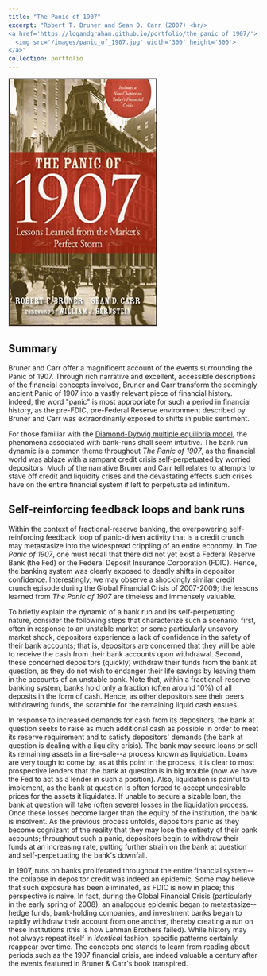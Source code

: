 ```yaml
---
title: "The Panic of 1907"
excerpt: "Robert T. Bruner and Sean D. Carr (2007) <br/>
<a href='https://logandgraham.github.io/portfolio/the_panic_of_1907/'>
  <img src='/images/panic_of_1907.jpg' width='300' height='500'>
</a>"
collection: portfolio
---
```


<img src='/images/panic_of_1907.jpg' width='300' height='500'>

## Summary
Bruner and Carr offer a magnificent account of the events surrounding the Panic of 1907.  Through rich narrative and excellent, accessible descriptions of the financial concepts involved, Bruner and Carr transform the seemingly ancient Panic of 1907 into a vastly relevant piece of financial history.  Indeed, the word "panic" is most appropriate for such a period in financial history, as the pre-FDIC, pre-Federal Reserve environment described by Bruner and Carr was extraordinarily exposed to shifts in public sentiment.

For those familiar with the [Diamond-Dybvig multiple equilibria model](https://en.wikipedia.org/wiki/Diamond%E2%80%93Dybvig_model), the phenomena associated with bank-runs shall seem intuitive.  The bank run dynamic is a common theme throughout *The Panic of 1907*, as the financial world was ablaze with a rampant credit crisis self-perpetuated by worried depositors.  Much of the narrative Bruner and Carr tell relates to attempts to stave off credit and liquidity crises and the devastating effects such crises have on the entire financial system if left to perpetuate ad infinitum.

## Self-reinforcing feedback loops and bank runs
Within the context of fractional-reserve banking, the overpowering self-reinforcing feedback loop of panic-driven activity that is a credit crunch may metastasize into the widespread crippling of an entire economy.  In *The Panic of 1907*, one must recall that there did not yet exist a Federal Reserve Bank (the Fed) or the Federal Deposit Insurance Corporation (FDIC).  Hence, the banking system was clearly exposed to deadly shifts in depositor confidence.  Interestingly, we may observe a shockingly similar credit crunch episode during the Global Financial Crisis of 2007-2009; the lessons learned from *The Panic of 1907* are timeless and immensely valuable.

To briefly explain the dynamic of a bank run and its self-perpetuating nature, consider the following steps that characterize such a scenario: first, often in response to an unstable market or some particularly unsavory market shock, depositors experience a lack of confidence in the safety of their bank accounts; that is, depositors are concerned that they will be able to receive the cash from their bank accounts upon withdrawal.  Second, these concerned depositors (quickly) withdraw their funds from the bank at question, as they do not wish to endanger their life savings by leaving them in the accounts of an unstable bank.  Note that, within a fractional-reserve banking system, banks hold only a fraction (often around 10%) of all deposits in the form of cash.  Hence, as other depositors see their peers withdrawing funds, the scramble for the remaining liquid cash ensues.

In response to increased demands for cash from its depositors, the bank at question seeks to raise as much additional cash as possible in order to meet its reserve requirement and to satisfy depositors' demands (the bank at question is dealing with a liquidity crisis).  The bank may secure loans or sell its remaining assets in a fire-sale--a process known as liquidation.  Loans are very tough to come by, as at this point in the process, it is clear to most prospective lenders that the bank at question is in big trouble (now we have the Fed to act as a lender in such a position).  Also, liquidation is painful to implement, as the bank at question is often forced to accept undesirable prices for the assets it liquidates.  If unable to secure a sizable loan, the bank at question will take (often severe) losses in the liquidation process.  Once these losses become larger than the equity of the institution, the bank is insolvent.  As the previous process unfolds, depositors panic as they become cognizant of the reality that they may lose the entirety of their bank accounts; throughout such a panic, depositors begin to withdraw their funds at an increasing rate, putting further strain on the bank at question and self-perpetuating the bank's downfall.

In 1907, runs on banks proliferated throughout the entire financial system--the collapse in depositor credit was indeed an epidemic. Some may believe that such exposure has been eliminated, as FDIC is now in place; this perspective is naive. In fact, during the Global Financial Crisis (particularly in the early spring of 2008), an analogous epidemic began to metastasize--hedge funds, bank-holding companies, and investment banks began to rapidly withdraw their account from one another, thereby creating a run on these institutions (this is how Lehman Brothers failed). While history may not always repeat itself in *identical* fashion, specific patterns certainly reappear over time. The concepts one stands to learn from reading about periods such as the 1907 financial crisis, are indeed valuable a century after the events featured in Bruner & Carr's book transpired.

